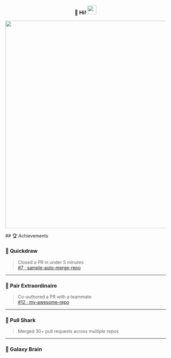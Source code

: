 <h3 align="center">
   👋 Hi!
  <img src="https://media.giphy.com/media/hvRJCLFzcasrR4ia7z/giphy.gif" width="28">
</h3> 
<p align="center">
  <a href="#"><img width="650px" src="https://readme-typing-svg.herokuapp.com?font=Ubuntu&color=58a6ff&size=22&center=true&lines=Hello,+World+🌎;Welcome+to+my+GitHub+profile+😇;Happy+to+see+you+here+😀;Feel+free+to+look+around+😌;Reach+me+out+if+you+need+me+🤗;Have+a+great+day+😊"></a>
</p>
## 🏆 Achievements

### 🐎 Quickdraw
> Closed a PR in under 5 minutes  
> [#7 · sample-auto-merge-repo](https://github.com/skoshy/sample-auto-merge-repo/pull/7)

---

### 🤝 Pair Extraordinaire
> Co-authored a PR with a teammate  
> [#12 · my-awesome-repo](https://github.com/yourusername/my-awesome-repo/pull/12)

---

### 🚀 Pull Shark
> Merged 30+ pull requests across multiple repos

---

### 🧠 Galaxy Brain